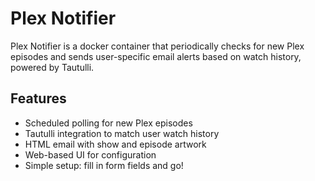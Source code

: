 # Plex Notifier

Plex Notifier is a docker container that periodically checks for new Plex episodes and sends user-specific email alerts based on watch history, powered by Tautulli.

## Features

- Scheduled polling for new Plex episodes
- Tautulli integration to match user watch history
- HTML email with show and episode artwork
- Web-based UI for configuration
- Simple setup: fill in form fields and go!
